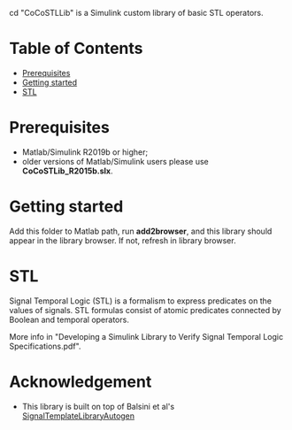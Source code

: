 cd "CoCoSTLLib" is a Simulink custom library of basic STL operators. 

# Table of Contents

 - [Prerequisites](#prerequisites)
 - [Getting started](#getting-started)
 - [STL](#stl)
         
# Prerequisites
- Matlab/Simulink R2019b or higher; 
- older versions of Matlab/Simulink users please use **CoCoSTLib_R2015b.slx**.

# Getting started
Add this folder to Matlab path, run **add2browser**, and 
this library should appear in the library browser.
If not, refresh in library browser.

# STL
Signal Temporal Logic (STL) is a formalism to express predicates on the values of signals. 
STL formulas consist of atomic predicates connected by Boolean and temporal operators. 

More info in "Developing a Simulink Library to Verify Signal Temporal Logic Specifications.pdf".


# Acknowledgement
- This library is built on top of Balsini et al's [SignalTemplateLibraryAutogen](https://github.com/balsini/SignalTemplateLibraryAutogen)